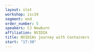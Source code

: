 ```yaml
---
layout: slot
workshop: isc19
segment: end
order_number: 5
speakers: CJ Newburn
affiliation: NVIDIA
title: NVIDIAs journey with Containers
start: "17:30"
---
```

